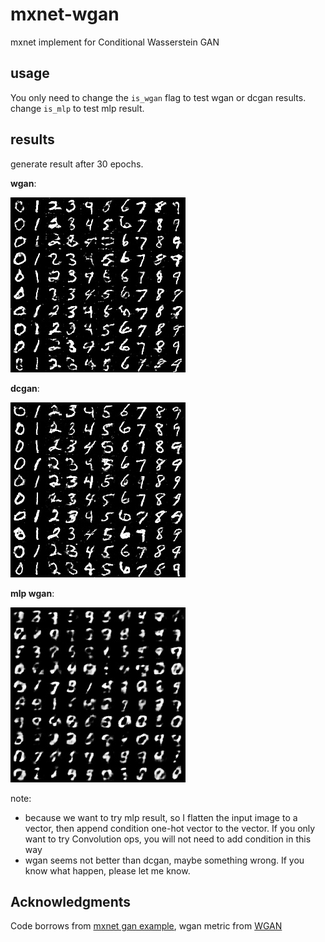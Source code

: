# mxnet-wgan

mxnet implement for Conditional Wasserstein GAN

## usage

You only need to change the `is_wgan` flag to test wgan or dcgan results. change `is_mlp` to test mlp result.



## results

generate result after 30 epochs.

**wgan**:

![](imgs/wgan.jpg)

**dcgan**:

![](imgs/dcgan.jpg)

**mlp wgan**:

![](imgs/mlp30.jpg)

note:

* because we want to try mlp result, so I flatten the input image to a vector, then append condition one-hot vector to the vector. If you only want to try Convolution ops, you will not need to add condition in this way
* wgan seems not better than dcgan, maybe something wrong. If you know what happen, please let me know.



## Acknowledgments

Code borrows from [mxnet gan example](https://github.com/dmlc/mxnet/blob/master/example/gan/dcgan.py),  wgan metric from [WGAN](https://github.com/luoyetx/WGAN)
